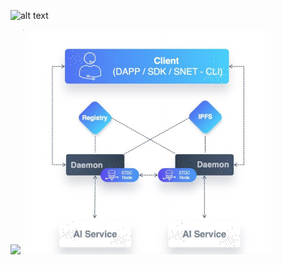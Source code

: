 ![alt text](https://i.imgur.com/V0IxO5Tl.png "SingularityNET Daemon")

<img src="https://i.imgur.com/V0IxO5T.png" width="400">

<img src="/img/daemon_diagram.png" width="400">
